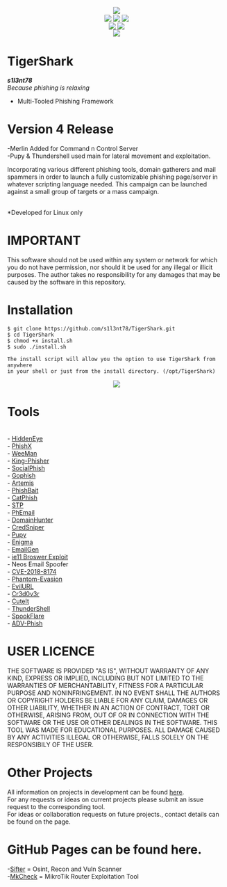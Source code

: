 <p align="center">

</p>

<p align="center">
 <img align="center" src="https://raw.githubusercontent.com/s1l3nt78/s1l3nt78.github.io/master/TigerShark/tigershark-Release.PNG">
 <br>
 <img align="center" src="https://img.shields.io/github/issues/s1l3nt78/TigerShark">
 <img align="center" src="https://img.shields.io/github/forks/s1l3nt78/TigerShark">
 <img align="center" src="https://img.shields.io/github/stars/s1l3nt78/TigerShark">
 <br>
 <img align="center" src="https://img.shields.io/badge/Build-Release-orange">
 <img align="center" src="https://img.shields.io/badge/Version-4-red">
 <br>
 <img align="center" src="https://img.shields.io/badge/Author-s1l3nt78-yellowgreen">
</p>


# TigerShark
<strong><em>s1l3nt78</strong>
 <br>
 Because phishing is relaxing</em>

- Multi-Tooled Phishing Framework

# Version 4 Release

-Merlin Added for Command n Control Server
<br>
-Pupy & Thundershell used main for lateral movement and exploitation.

Incorporating various different phishing tools, domain gatherers and mail spammers in order to launch a fully customizable phishing page/server in
whatever scripting language needed.
This campaign can be launched against a small group of targets or a mass campaign.
<br>
<br>


*Developed for Linux only


# IMPORTANT

This software should not be used within any system or
network for which you do not have permission, nor should
it be used for any illegal or illicit purposes. The author
takes no responsibility for any damages that may be caused
by the software in this repository.

# Installation

    $ git clone https://github.com/s1l3nt78/TigerShark.git
    $ cd TigerShark
    $ chmod +x install.sh
    $ sudo ./install.sh
    
    The install script will allow you the option to use TigerShark from anywhere 
    in your shell or just from the install directory. (/opt/TigerShark)

<p align="center">
        <img align="center" src="https://raw.githubusercontent.com/s1l3nt78/TigerShark/master/docs/3.PNG">
</p>


# Tools
<br>
 - <a href="https://github.com/DarkSecDevelopers/HiddenEye">HiddenEye</a>
<br>
- <a href="https://github.com/rezaaksa/PhishX">PhishX</a>
<br>
- <a href="https://github.com/evait-security/weeman">WeeMan</a>
<br>
- <a href="https://github.com/securestate/king-phisher">King-Phisher</a>
<br>
- <a href="https://github.com/UndeadSec/SocialFish">SocialPhish</a>
<br>
- <a href="https://github.com/gophish/gophish">Gophish</a>
<br>
- <a href="https://github.com/sweetsoftware/Artemis">Artemis</a>
<br>
- <a href="https://github.com/pan0pt1c0n/PhishBait">PhishBait</a>
<br>
- <a href="https://github.com/ring0lab/catphish">CatPhish</a>
<br>
- <a href="https://github.com/PowerScript/STPv">STP</a>
<br>
- <a href="https://github.com/Dionach/PhEmail">PhEmail</a>
<br>
- <a href="https://github.com/threatexpress/domainhunter">DomainHunter</a>
<br>
- <a href="https://github.com/ustayready/CredSniper">CredSniper</a>
<br>
- <a href="https://github.com/n1nj4sec/pupy">Pupy</a>
<br>
- <a href="https://github.com/UndeadSec/Enigma">Enigma</a>
<br>
- <a href="https://github.com/navisecdelta/EmailGen">EmailGen</a>
<br>
- <a href="https://github.com/ruthlezs/ie11_vbscript_exploit">ie11 Broswer Exploit</a>
<br>
 - Neos Email Spoofer
<br>
- <a href="https://github.com/Yt1g3r/CVE-2018-8174_EXP">CVE-2018-8174</a>
<br>
- <a href="https://github.com/oddcod3/Phantom-Evasion">Phantom-Evasion</a>
<br>
- <a href="https://github.com/UnDeadSec/EvilURL">EvilURL</a>
<br>
- <a href="https://github.com/D4Vinci/Cr3dOv3r">Cr3d0v3r</a>
<br>
- <a href="https://github.com/D4Vinci/Cuteit">CuteIt</a>
<br>
- <a href="https://github.com/Mr-Un1k0d3r/ThunderShell">ThunderShell</a>
<br>
- <a href="https://github.com/hlldz/SpookFlare">SpookFlare</a>
<br>
 - <a href="https://github.com/Ignitetch/AdvPhishing">ADV-Phish</a>
 <br />

# USER LICENCE

THE SOFTWARE IS PROVIDED "AS IS", WITHOUT WARRANTY OF ANY KIND, EXPRESS OR
IMPLIED, INCLUDING BUT NOT LIMITED TO THE WARRANTIES OF MERCHANTABILITY,
FITNESS FOR A PARTICULAR PURPOSE AND NONINFRINGEMENT. IN NO EVENT SHALL THE
AUTHORS OR COPYRIGHT HOLDERS BE LIABLE FOR ANY CLAIM, DAMAGES OR OTHER
LIABILITY, WHETHER IN AN ACTION OF CONTRACT, TORT OR OTHERWISE, ARISING FROM,
OUT OF OR IN CONNECTION WITH THE SOFTWARE OR THE USE OR OTHER DEALINGS IN
THE SOFTWARE.
THIS TOOL WAS MADE FOR EDUCATIONAL PURPOSES. ALL DAMAGE CAUSED BY ANY ACTIVITIES 
ILLEGAL OR OTHERWISE, FALLS SOLELY ON THE RESPONSIBILY OF THE USER.
<br />

# Other Projects

All information on projects in development can be found <a href="https://s1l3nt78.github.io">here</a>. 
<br />
For any requests or ideas on current projects please submit an issue request to the corresponding tool.
<br />
For ideas or collaboration requests on future projects., contact details can be found on the page.
<br />

# GitHub Pages can be found here.

-<a href="https://s1l3nt78.github.io/sifter">Sifter</a> = Osint, Recon and Vuln Scanner
<br />
-<a href="https://s1l3nt78.github.io/MkCheck">MkCheck</a> = MikroTik Router Exploitation Tool
<br />
